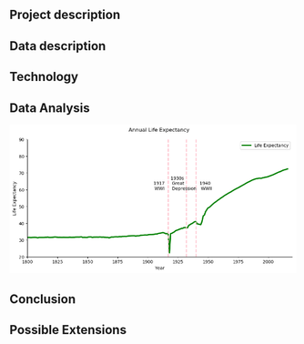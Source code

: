 ## Project description 
## Data description
## Technology
## Data Analysis
![line_graph_1](https://github.com/jeed123456789/data_science_project2/blob/master/graphs/line_graph_1.png)
## Conclusion
## Possible Extensions
